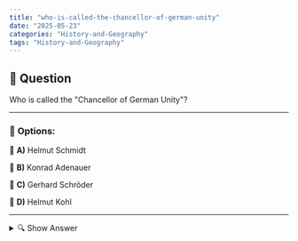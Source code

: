 ```yaml
---
title: "who-is-called-the-chancellor-of-german-unity"
date: "2025-05-23"
categories: "History-and-Geography"
tags: "History-and-Geography"
---
```


## 📌 **Question**

Who is called the "Chancellor of German Unity"?



---

### 📝 **Options:**

🔘 **A)** Helmut Schmidt

🔘 **B)** Konrad Adenauer

🔘 **C)** Gerhard Schröder

🔘 **D)** Helmut Kohl

---

<details>
  <summary>🔍 Show Answer</summary>

  <p>
💡  <b>Correct Answer:</b>  d
  </p>
  <p>
    📖<b>Explanation:</b>
    
  </p>
</details>
